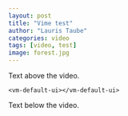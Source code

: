 ```yaml
---
layout: post
title: "Vime test"
author: "Lauris Taube"
categories: video
tags: [video, test]
image: forest.jpg
---
```


Text above the video.

<div id="container">
  <vm-player playsinline>
    <vm-video cross-origin="true" poster="https://media.vimejs.com/poster.png">
      <source data-src="https://s3.eu-central-1.wasabisys.com/videos-lauristaube/Sarkanais_uzvilkshana_low_Q.mp4" type="video/mp4" />
    </vm-video> 

    <vm-default-ui></vm-default-ui>
  </vm-player>
</div>

Text below the video.

<script>
  window.player = document.querySelector('vm-player');
</script>



